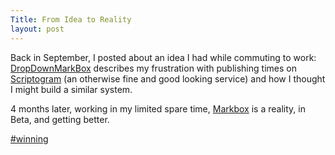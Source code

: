 ```yaml
---
Title: From Idea to Reality
layout: post
---
```


Back in September, I posted about an idea I had while commuting to work: [DropDownMarkBox](http://www.monkinetic.com/2012/09/25/dropdownmarkbox) describes my frustration with publishing times on [Scriptogram](http://scriptogr.am) (an otherwise fine and good looking service) and how I thought I might build a similar system.

4 months later, working in my limited spare time, [Markbox](http;//markbox.io) is a reality, in Beta, and getting better.

[#winning](https://twitter.com/search?q=%23winning&src=hash)